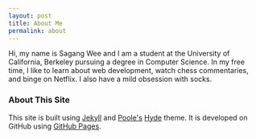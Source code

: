 ```yaml
---
layout: post
title: About Me
permalink: about
---
```


Hi, my name is Sagang Wee and I am a student at the University of California, Berkeley pursuing a degree in Computer Science. In my free time, I like to learn about web development, watch chess commentaries, and binge on Netflix. I also have a mild obsession with socks. 

### About This Site

This site is built using [Jekyll](https://jekyllrb.com/) and [Poole's](http://getpoole.com/) [Hyde](http://hyde.getpoole.com) theme. It is developed on GitHub using [GitHub Pages](https://pages.github.com). 
